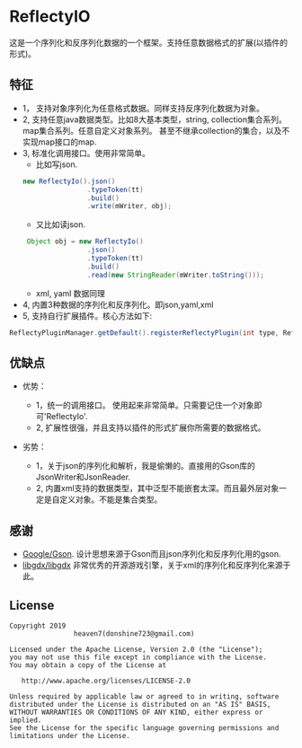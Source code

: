 # ReflectyIO
这是一个序列化和反序列化数据的一个框架。支持任意数据格式的扩展(以插件的形式)。

## 特征
- 1， 支持对象序列化为任意格式数据。同样支持反序列化数据为对象。
- 2,  支持任意java数据类型。比如8大基本类型，string, collection集合系列。map集合系列。任意自定义对象系列。 
甚至不继承collection的集合，以及不实现map接口的map. 
- 3,  标准化调用接口。使用非常简单。
  - 比如写json.
  ```java
  new ReflectyIo().json()
                  .typeToken(tt)
                  .build()
                  .write(mWriter, obj);
  ``` 
  - 又比如读json.
  ```java
   Object obj = new ReflectyIo()
                  .json()
                  .typeToken(tt)
                  .build()
                  .read(new StringReader(mWriter.toString()));
  ```
   - xml, yaml 数据同理
- 4, 内置3种数据的序列化和反序列化。即json,yaml,xml
- 5, 支持自行扩展插件。核心方法如下:
```java
ReflectyPluginManager.getDefault().registerReflectyPlugin(int type, ReflectyPlugin plugin);
```

## 优缺点
- 优势：
  - 1，统一的调用接口。 使用起来非常简单。只需要记住一个对象即可'ReflectyIo'.
  - 2, 扩展性很强，并且支持以插件的形式扩展你所需要的数据格式。
  
- 劣势：
  - 1，关于json的序列化和解析，我是偷懒的。直接用的Gson库的JsonWriter和JsonReader.
  - 2, 内置xml支持的数据类型，其中泛型不能嵌套太深。而且最外层对象一定是自定义对象。不能是集合类型。
  
## 感谢
- [Google/Gson](https://github.com/google/gson). 设计思想来源于Gson而且json序列化和反序列化用的gson.
- [libgdx/libgdx](https://github.com/libgdx/libgdx) 非常优秀的开源游戏引擎，关于xml的序列化和反序列化来源于此。

  
 ## License

    Copyright 2019  
                    heaven7(donshine723@gmail.com)

    Licensed under the Apache License, Version 2.0 (the "License");
    you may not use this file except in compliance with the License.
    You may obtain a copy of the License at

       http://www.apache.org/licenses/LICENSE-2.0

    Unless required by applicable law or agreed to in writing, software
    distributed under the License is distributed on an "AS IS" BASIS,
    WITHOUT WARRANTIES OR CONDITIONS OF ANY KIND, either express or implied.
    See the License for the specific language governing permissions and
    limitations under the License.

